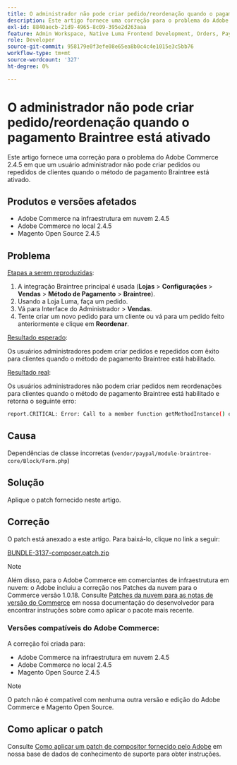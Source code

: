 ```yaml
---
title: O administrador não pode criar pedido/reordenação quando o pagamento Braintree está ativado
description: Este artigo fornece uma correção para o problema do Adobe Commerce 2.4.5 em que um usuário administrador não pode criar pedidos ou repedidos de clientes quando o método de pagamento Braintree está ativado.
exl-id: 8840aecb-21d9-4965-8c09-395e2d263aaa
feature: Admin Workspace, Native Luma Frontend Development, Orders, Payments
role: Developer
source-git-commit: 958179e0f3efe08e65ea8b0c4c4e1015e3c5bb76
workflow-type: tm+mt
source-wordcount: '327'
ht-degree: 0%

---
```


# O administrador não pode criar pedido/reordenação quando o pagamento Braintree está ativado

Este artigo fornece uma correção para o problema do Adobe Commerce 2.4.5 em que um usuário administrador não pode criar pedidos ou repedidos de clientes quando o método de pagamento Braintree está ativado.

## Produtos e versões afetados

* Adobe Commerce na infraestrutura em nuvem 2.4.5
* Adobe Commerce no local 2.4.5
* Magento Open Source 2.4.5

## Problema

<u>Etapas a serem reproduzidas</u>:

1. A integração Braintree principal é usada (**Lojas** > **Configurações** > **Vendas** > **Método de Pagamento** > **Braintree**).
1. Usando a Loja Luma, faça um pedido.
1. Vá para Interface do Administrador > **Vendas**.
1. Tente criar um novo pedido para um cliente ou vá para um pedido feito anteriormente e clique em **Reordenar**.

<u>Resultado esperado</u>:

Os usuários administradores podem criar pedidos e repedidos com êxito para clientes quando o método de pagamento Braintree está habilitado.

<u>Resultado real</u>:

Os usuários administradores não podem criar pedidos nem reordenações para clientes quando o método de pagamento Braintree está habilitado e retorna o seguinte erro:

```bash
report.CRITICAL: Error: Call to a member function getMethodInstance() on null in /app/vendor/paypal/module-braintree-core/Block/Form.php:174
```

## Causa

Dependências de classe incorretas (`vendor/paypal/module-braintree-core/Block/Form.php`)

## Solução

Aplique o patch fornecido neste artigo.

## Correção

O patch está anexado a este artigo. Para baixá-lo, clique no link a seguir:

[BUNDLE-3137-composer.patch.zip](assets/BUNDLE-3137-composer.patch.zip)

>[!NOTE]
>
>Além disso, para o Adobe Commerce em comerciantes de infraestrutura em nuvem: o Adobe incluiu a correção nos Patches da nuvem para o Commerce versão 1.0.18. Consulte [Patches da nuvem para as notas de versão do Commerce](https://devdocs.magento.com/cloud/release-notes/mcp-release-notes.html) em nossa documentação do desenvolvedor para encontrar instruções sobre como aplicar o pacote mais recente.

### Versões compatíveis do Adobe Commerce:

A correção foi criada para:

* Adobe Commerce na infraestrutura em nuvem 2.4.5
* Adobe Commerce no local 2.4.5
* Magento Open Source 2.4.5

>[!NOTE]
>
>O patch não é compatível com nenhuma outra versão e edição do Adobe Commerce e Magento Open Source.

## Como aplicar o patch

Consulte [Como aplicar um patch de compositor fornecido pelo Adobe](/help/how-to/general/how-to-apply-a-composer-patch-provided-by-magento.md) em nossa base de dados de conhecimento de suporte para obter instruções.
